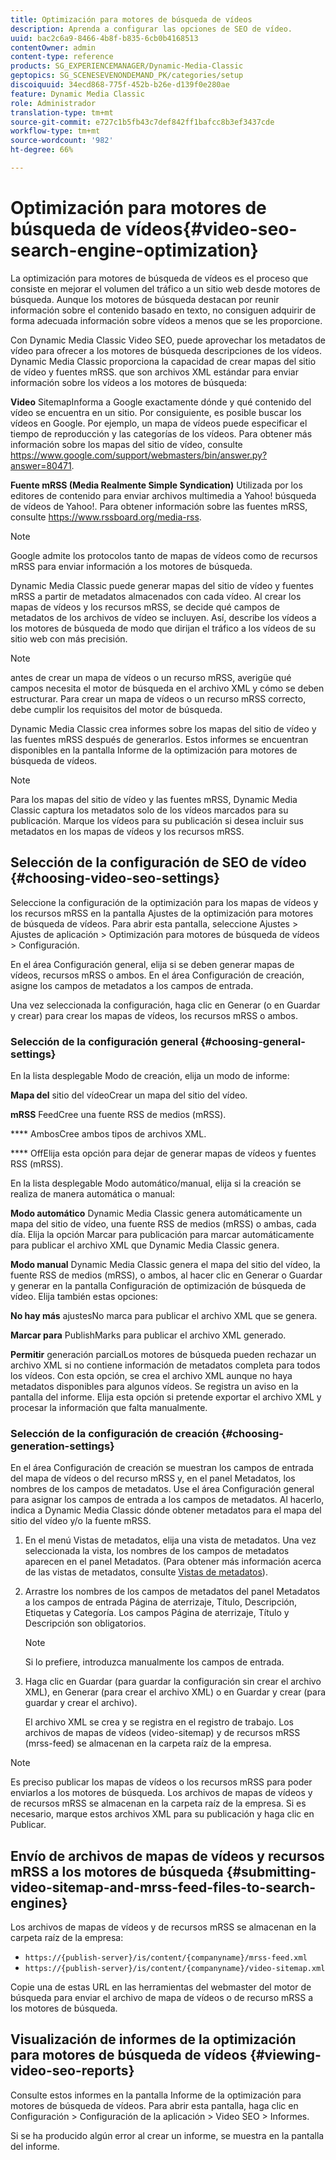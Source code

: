 ```yaml
---
title: Optimización para motores de búsqueda de vídeos
description: Aprenda a configurar las opciones de SEO de vídeo.
uuid: bac2c6a9-8466-4b8f-b835-6cb0b4168513
contentOwner: admin
content-type: reference
products: SG_EXPERIENCEMANAGER/Dynamic-Media-Classic
geptopics: SG_SCENESEVENONDEMAND_PK/categories/setup
discoiquuid: 34ecd868-775f-452b-b26e-d139f0e280ae
feature: Dynamic Media Classic
role: Administrador
translation-type: tm+mt
source-git-commit: e727c1b5fb43c7def842ff1bafcc8b3ef3437cde
workflow-type: tm+mt
source-wordcount: '982'
ht-degree: 66%

---
```



# Optimización para motores de búsqueda de vídeos{#video-seo-search-engine-optimization}

La optimización para motores de búsqueda de vídeos es el proceso que consiste en mejorar el volumen del tráfico a un sitio web desde motores de búsqueda. Aunque los motores de búsqueda destacan por reunir información sobre el contenido basado en texto, no consiguen adquirir de forma adecuada información sobre vídeos a menos que se les proporcione.

Con Dynamic Media Classic Video SEO, puede aprovechar los metadatos de vídeo para ofrecer a los motores de búsqueda descripciones de los vídeos. Dynamic Media Classic proporciona la capacidad de crear mapas del sitio de vídeo y fuentes mRSS. que son archivos XML estándar para enviar información sobre los vídeos a los motores de búsqueda:

**Video** SitemapInforma a Google exactamente dónde y qué contenido del vídeo se encuentra en un sitio. Por consiguiente, es posible buscar los vídeos en Google. Por ejemplo, un mapa de vídeos puede especificar el tiempo de reproducción y las categorías de los vídeos. Para obtener más información sobre los mapas del sitio de vídeo, consulte https://www.google.com/support/webmasters/bin/answer.py?answer=80471.

**Fuente mRSS (Media Realmente Simple Syndication)** Utilizada por los editores de contenido para enviar archivos multimedia a Yahoo! búsqueda de vídeos de Yahoo!. Para obtener información sobre las fuentes mRSS, consulte https://www.rssboard.org/media-rss.

>[!NOTE]
>
>Google admite los protocolos tanto de mapas de vídeos como de recursos mRSS para enviar información a los motores de búsqueda.

Dynamic Media Classic puede generar mapas del sitio de vídeo y fuentes mRSS a partir de metadatos almacenados con cada vídeo. Al crear los mapas de vídeos y los recursos mRSS, se decide qué campos de metadatos de los archivos de vídeo se incluyen. Así, describe los vídeos a los motores de búsqueda de modo que dirijan el tráfico a los vídeos de su sitio web con más precisión.

>[!NOTE]
>
>antes de crear un mapa de vídeos o un recurso mRSS, averigüe qué campos necesita el motor de búsqueda en el archivo XML y cómo se deben estructurar. Para crear un mapa de vídeos o un recurso mRSS correcto, debe cumplir los requisitos del motor de búsqueda.

Dynamic Media Classic crea informes sobre los mapas del sitio de vídeo y las fuentes mRSS después de generarlos. Estos informes se encuentran disponibles en la pantalla Informe de la optimización para motores de búsqueda de vídeos.

>[!NOTE]
>
>Para los mapas del sitio de vídeo y las fuentes mRSS, Dynamic Media Classic captura los metadatos solo de los vídeos marcados para su publicación. Marque los vídeos para su publicación si desea incluir sus metadatos en los mapas de vídeos y los recursos mRSS.

## Selección de la configuración de SEO de vídeo {#choosing-video-seo-settings}

Seleccione la configuración de la optimización para los mapas de vídeos y los recursos mRSS en la pantalla Ajustes de la optimización para motores de búsqueda de vídeos. Para abrir esta pantalla, seleccione Ajustes > Ajustes de aplicación > Optimización para motores de búsqueda de vídeos > Configuración.

En el área Configuración general, elija si se deben generar mapas de vídeos, recursos mRSS o ambos. En el área Configuración de creación, asigne los campos de metadatos a los campos de entrada.

Una vez seleccionada la configuración, haga clic en Generar (o en Guardar y crear) para crear los mapas de vídeos, los recursos mRSS o ambos.

### Selección de la configuración general  {#choosing-general-settings}

En la lista desplegable Modo de creación, elija un modo de informe:

**Mapa del** sitio del vídeoCrear un mapa del sitio del vídeo.

**mRSS** FeedCree una fuente RSS de medios (mRSS).

**** AmbosCree ambos tipos de archivos XML.

**** OffElija esta opción para dejar de generar mapas de vídeos y fuentes RSS (mRSS).

En la lista desplegable Modo automático/manual, elija si la creación se realiza de manera automática o manual:

**Modo automático** Dynamic Media Classic genera automáticamente un mapa del sitio de vídeo, una fuente RSS de medios (mRSS) o ambas, cada día. Elija la opción Marcar para publicación para marcar automáticamente para publicar el archivo XML que Dynamic Media Classic genera.

**Modo manual** Dynamic Media Classic genera el mapa del sitio del vídeo, la fuente RSS de medios (mRSS), o ambos, al hacer clic en Generar o Guardar y generar en la pantalla Configuración de optimización de búsqueda de vídeo. Elija también estas opciones:

**No hay más** ajustesNo marca para publicar el archivo XML que se genera.

**Marcar para** PublishMarks para publicar el archivo XML generado.

**Permitir** generación parcialLos motores de búsqueda pueden rechazar un archivo XML si no contiene información de metadatos completa para todos los vídeos. Con esta opción, se crea el archivo XML aunque no haya metadatos disponibles para algunos vídeos. Se registra un aviso en la pantalla del informe. Elija esta opción si pretende exportar el archivo XML y procesar la información que falta manualmente.

### Selección de la configuración de creación  {#choosing-generation-settings}

En el área Configuración de creación se muestran los campos de entrada del mapa de vídeos o del recurso mRSS y, en el panel Metadatos, los nombres de los campos de metadatos. Use el área Configuración general para asignar los campos de entrada a los campos de metadatos. Al hacerlo, indica a Dynamic Media Classic dónde obtener metadatos para el mapa del sitio del vídeo y/o la fuente mRSS.

1. En el menú Vistas de metadatos, elija una vista de metadatos. Una vez seleccionada la vista, los nombres de los campos de metadatos aparecen en el panel Metadatos. (Para obtener más información acerca de las vistas de metadatos, consulte [Vistas de metadatos](application-setup.md#metadata_views)).
1. Arrastre los nombres de los campos de metadatos del panel Metadatos a los campos de entrada Página de aterrizaje, Título, Descripción, Etiquetas y Categoría. Los campos Página de aterrizaje, Título y Descripción son obligatorios.

   >[!NOTE]
   >
   >Si lo prefiere, introduzca manualmente los campos de entrada.

1. Haga clic en Guardar (para guardar la configuración sin crear el archivo XML), en Generar (para crear el archivo XML) o en Guardar y crear (para guardar y crear el archivo).

   El archivo XML se crea y se registra en el registro de trabajo. Los archivos de mapas de vídeos (video-sitemap) y de recursos mRSS (mrss-feed) se almacenan en la carpeta raíz de la empresa.

>[!NOTE]
>
>Es preciso publicar los mapas de vídeos o los recursos mRSS para poder enviarlos a los motores de búsqueda. Los archivos de mapas de vídeos y de recursos mRSS se almacenan en la carpeta raíz de la empresa. Si es necesario, marque estos archivos XML para su publicación y haga clic en Publicar.

## Envío de archivos de mapas de vídeos y recursos mRSS a los motores de búsqueda  {#submitting-video-sitemap-and-mrss-feed-files-to-search-engines}

Los archivos de mapas de vídeos y de recursos mRSS se almacenan en la carpeta raíz de la empresa:

* `https://{publish-server}/is/content/{companyname}/mrss-feed.xml`
* `https://{publish-server}/is/content/{companyname}/video-sitemap.xml`

Copie una de estas URL en las herramientas del webmaster del motor de búsqueda para enviar el archivo de mapa de vídeos o de recurso mRSS a los motores de búsqueda.

## Visualización de informes de la optimización para motores de búsqueda de vídeos  {#viewing-video-seo-reports}

Consulte estos informes en la pantalla Informe de la optimización para motores de búsqueda de vídeos. Para abrir esta pantalla, haga clic en Configuración > Configuración de la aplicación > Video SEO > Informes.

Si se ha producido algún error al crear un informe, se muestra en la pantalla del informe.
